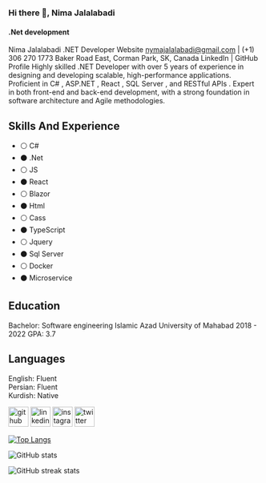 ### Hi there 👋, Nima Jalalabadi
####  .Net development

Nima Jalalabadi
.NET Developer
Website
nymajalalabadi@gmail.com | (+1) 306 270 1773
Baker Road East, Corman Park, SK, Canada
LinkedIn | GitHub
Profile
Highly skilled .NET Developer with over 5 years of experience in designing and
developing scalable, high-performance applications. Proficient in C# ,
ASP.NET , React , SQL Server , and RESTful APIs . Expert in both front-end and
back-end development, with a strong foundation in software architecture and
Agile methodologies.

## Skills And Experience
* ⚪ C#
* ⚫ .Net
* ⚪ JS
* ⚫ React
* ⚪ Blazor
* ⚫ Html
* ⚪ Cass
* ⚫ TypeScript
* ⚪ Jquery
* ⚫ Sql Server
* ⚪ Docker
* ⚫ Microservice

## Education
Bachelor: Software engineering
Islamic Azad University of Mahabad
2018 - 2022
GPA: 3.7

## Languages
English: Fluent                                                                                                                                                                                                                                                          
 Persian: Fluent                                                                                                                                                                                                                                                          
Kurdish: Native

[<img src='https://cdn.jsdelivr.net/npm/simple-icons@3.0.1/icons/github.svg' alt='github' height='40'>](https://github.com/nymajalalabadi)  [<img src='https://cdn.jsdelivr.net/npm/simple-icons@3.0.1/icons/linkedin.svg' alt='linkedin' height='40'>](https://www.linkedin.com/in/nyma-jalalabadi/)  [<img src='https://cdn.jsdelivr.net/npm/simple-icons@3.0.1/icons/instagram.svg' alt='instagram' height='40'>](https://www.instagram.com/realnymaa/)  [<img src='https://cdn.jsdelivr.net/npm/simple-icons@3.0.1/icons/twitter.svg' alt='twitter' height='40'>](https://twitter.com/RealNyma)  

[![Top Langs](https://github-readme-stats.vercel.app/api/top-langs/?username=nymajalalabadi)](https://github.com/anuraghazra/github-readme-stats)

![GitHub stats](https://github-readme-stats.vercel.app/api?username=nymajalalabadi&show_icons=true&count_private=true)  

![GitHub streak stats](https://streak-stats.demolab.com/?user=nymajalalabadi)  





